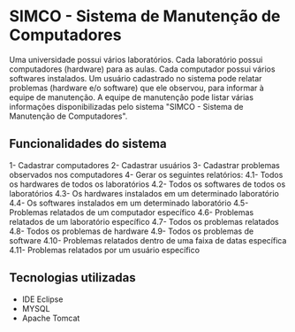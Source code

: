 # SIMCO - Sistema de Manutenção de Computadores

  Uma universidade possui vários laboratórios. Cada laboratório possui computadores (hardware) para as aulas. Cada computador possui vários softwares instalados. Um usuário cadastrado no sistema pode relatar problemas (hardware e/o software) que ele observou, para informar à equipe de manutenção.
  A equipe de manutenção pode listar várias informações disponibilizadas pelo sistema "SIMCO - Sistema de Manutenção de Computadores".

## Funcionalidades do sistema

1- Cadastrar computadores
2- Cadastrar usuários
3- Cadastrar problemas observados nos computadores
4- Gerar os seguintes relatórios:
4.1- Todos os hardwares de todos os laboratórios
4.2- Todos os softwares de todos os laboratórios
4.3- Os hardwares instalados em um determinado laboratório
4.4- Os softwares instalados em um determinado laboratório
4.5- Problemas relatados de um computador específico
4.6- Problemas relatados de um laboratório específico
4.7- Todos os problemas relatados
4.8- Todos os problemas de hardware
4.9- Todos os problemas de software
4.10- Problemas relatados dentro de uma faixa de datas específica
4.11- Problemas relatados por um usuário específico

## Tecnologias utilizadas

- IDE Eclipse
- MYSQL
- Apache Tomcat
